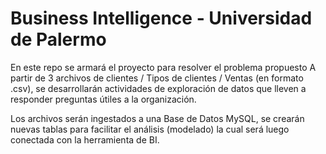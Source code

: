 # Business Intelligence - Universidad de Palermo

En este repo se armará el proyecto para resolver el problema propuesto
A partir de 3 archivos de clientes / Tipos de clientes / Ventas (en formato .csv),
se desarrollarán actividades de exploración de datos que lleven a responder preguntas útiles a la organización.

Los archivos serán ingestados a una Base de Datos MySQL, se crearán nuevas tablas para facilitar el análisis (modelado)
la cual será luego conectada con la herramienta de BI. 
